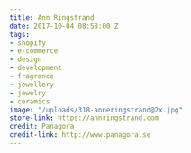 ```yaml
---
title: Ann Ringstrand
date: 2017-10-04 08:58:00 Z
tags:
- shopify
- e-commerce
- design
- development
- fragrance
- jewellery
- jewelry
- ceramics
image: "/uploads/318-anneringstrand@2x.jpg"
store-link: https://annringstrand.com
credit: Panagora
credit-link: http://www.panagora.se
---
```


